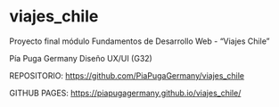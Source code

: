 # viajes_chile

Proyecto final módulo Fundamentos de Desarrollo Web - “Viajes Chile”

Pía Puga Germany
Diseño UX/UI (G32)


REPOSITORIO:
https://github.com/PiaPugaGermany/viajes_chile

GITHUB PAGES:
https://piapugagermany.github.io/viajes_chile/
